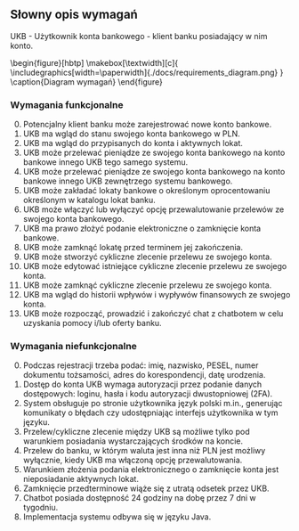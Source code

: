 ## Słowny opis wymagań

UKB - Użytkownik konta bankowego - klient banku posiadający w nim konto.

\begin{figure}[hbtp]
    \makebox[\textwidth][c]{
        \includegraphics[width=\paperwidth]{./docs/requirements_diagram.png}
    }
    \caption{Diagram wymagań}
\end{figure}

### Wymagania funkcjonalne

0. Potencjalny klient banku może zarejestrować nowe konto bankowe.
0. UKB ma wgląd do stanu swojego konta bankowego w PLN.
0. UKB ma wgląd do przypisanych do konta i aktywnych lokat.
0. UKB może przelewać pieniądze ze swojego konta bankowego na konto bankowe innego UKB tego samego systemu.
0. UKB może przelewać pieniądze ze swojego konta bankowego na konto bankowe innego UKB zewnętrzego systemu bankowego.
0. UKB może zakładać lokaty bankowe o określonym oprocentowaniu określonym w katalogu lokat banku.
0. UKB może włączyć lub wyłączyć opcję przewalutowanie przelewów ze swojego konta bankowego.
0. UKB ma prawo złożyć podanie elektroniczne o zamknięcie konta bankowe.
0. UKB może zamknąć lokatę przed terminem jej zakończenia.
0. UKB może stworzyć cykliczne zlecenie przelewu ze swojego konta.
0. UKB może edytować istniejące cykliczne zlecenie przelewu ze swojego konta.
0. UKB może zamknąć cykliczne zlecenie przelewu ze swojego konta.
0. UKB ma wgląd do historii wpływów i wypływów finansowych ze swojego konta.
0. UKB może rozpocząć, prowadzić i zakończyć chat z chatbotem w celu uzyskania pomocy i/lub oferty banku.

### Wymagania niefunkcjonalne

0. Podczas rejestracji trzeba podać: imię, nazwisko, PESEL, numer dokumentu tożsamości, adres do korespondencji, datę urodzenia.
0. Dostęp do konta UKB wymaga autoryzacji przez podanie danych dostępowych: loginu, hasła i kodu autoryzacji dwustopniowej (2FA).
0. System obsługuje po stronie użytkownika język polski m.in., generując komunikaty o błędach czy udostępniając interfejs użytkownika w tym języku.
0. Przelew/cykliczne zlecenie między UKB są możliwe tylko pod warunkiem posiadania wystarczających środków na koncie.
0. Przelew do banku, w którym waluta jest inna niż PLN jest możliwy wyłącznie, kiedy UKB ma włączoną opcję przewalutowania.
0. Warunkiem złożenia podania elektronicznego o zamknięcie konta jest nieposiadanie aktywnych lokat.
0. Zamknięcie przedterminowe wiąże się z utratą odsetek przez UKB.
0. Chatbot posiada dostępność 24 godziny na dobę przez 7 dni w tygodniu.
0. Implementacja systemu odbywa się w języku Java.


